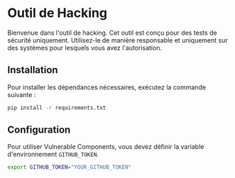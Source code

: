 # Outil de Hacking

Bienvenue dans l'outil de hacking. Cet outil est conçu pour des tests de sécurité uniquement. Utilisez-le de manière responsable et uniquement sur des systèmes pour lesquels vous avez l'autorisation.

## Installation

Pour installer les dépendances nécessaires, exécutez la commande suivante :

```bash
pip install -r requirements.txt
```

## Configuration

Pour utiliser Vulnerable Components, vous devez définir la variable d'environnement `GITHUB_TOKEN`.

```bash
export GITHUB_TOKEN="YOUR_GITHUB_TOKEN"
```
